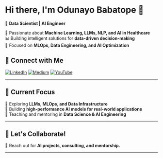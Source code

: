 # Hi there, I'm Odunayo Babatope 👋

🚀 **Data Scientist | AI Engineer**  

🔬 Passionate about **Machine Learning, LLMs, NLP, and AI in Healthcare**  
📊 Building intelligent solutions for **data-driven decision-making**  
🎯 Focused on **MLOps, Data Engineering, and AI Optimization**  

## 🔗 Connect with Me
[![LinkedIn](https://img.shields.io/badge/LinkedIn-%230077B5.svg?style=for-the-badge&logo=linkedin&logoColor=white)](https://www.linkedin.com/in/odunayo-mercy-babatope-a71762154/)
[![Medium](https://img.shields.io/badge/Medium-%23000000.svg?style=for-the-badge&logo=medium&logoColor=white)](https://medium.com/@codetops)
[![YouTube](https://img.shields.io/badge/YouTube-%23FF0000.svg?style=for-the-badge&logo=youtube&logoColor=white)](https://www.youtube.com/@codetops)

---

## 🎯 Current Focus
📌 Exploring **LLMs, MLOps, and Data Infrastructure**  
📌 Building **high-performance AI models for real-world applications**  
📌 Teaching and mentoring in **Data Science & AI Engineering**

---


## 📢 Let's Collaborate!
📩 Reach out for **AI projects, consulting, and mentorship.**  

---

